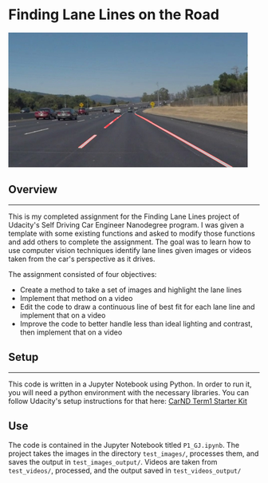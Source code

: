 # **Finding Lane Lines on the Road** 

<img src="test_images_output/highlighted_solidWhiteCurve.jpg" width="480" alt="Combined Image" />

## **Overview**
---

This is my completed assignment for the Finding Lane Lines project of Udacity's Self Driving Car Engineer Nanodegree program.  I was given a template with some existing functions and asked to modify those functions and add others to complete the assignment.  The goal was to learn how to use computer vision techniques identify lane lines given images or videos taken from the car's perspective as it drives.

The assignment consisted of four objectives:
- Create a method to take a set of images and highlight the lane lines
- Implement that method on a video
- Edit the code to draw a continuous line of best fit for each lane line and implement that on a video
- Improve the code to better handle less than ideal lighting and contrast, then implement that on a video


## **Setup**
---

This code is written in a Jupyter Notebook using Python.  In order to run it, you will need a python environment with the necessary libraries.  You can follow Udacity's setup instructions for that here: [CarND Term1 Starter Kit](https://github.com/udacity/CarND-Term1-Starter-Kit/blob/master/README.md)


## **Use**
The code is contained in the Jupyter Notebook titled `P1_GJ.ipynb`.
The project takes the images in the directory `test_images/`, processes them, and saves the output in `test_images_output/`.  Videos are taken from `test_videos/`, processed, and the output saved in `test_videos_output/`

